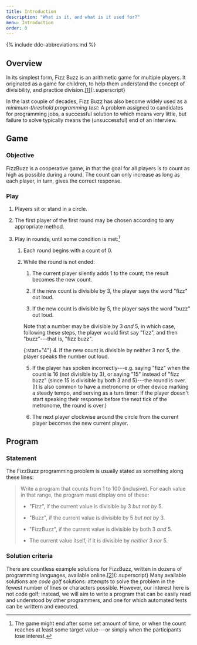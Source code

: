 ```yaml
---
title: Introduction
description: "What is it, and what is it used for?"
menu: Introduction
order: 0
---
```


{% include ddc-abbreviations.md %}

## Overview

In its simplest form, Fizz Buzz is an arithmetic game for multiple players. It originated as a game for children, to help them understand the concept of divisibility, and practice division.[\[1\]](resources.md#fizz-buzz-wikipedia){:.superscript}

In the last couple of decades, Fizz Buzz has also become widely used as a _minimum-threshold programming test_: A problem assigned to candidates for programming jobs, a successful solution to which means very little, but failure to solve typically means the (unsuccessful) end of an interview.

## Game

### Objective

FizzBuzz is a cooperative game, in that the goal for all players is to count as high as possible during a round. The count can only increase as long as each player, in turn, gives the correct response.

### Play

1. Players sit or stand in a circle.

2. The first player of the first round may be chosen according to any appropriate method.

3. Play in rounds, until some condition is met:[^ending-condition]

    1. Each round begins with a count of 0. 
    
    2. While the round is not ended:
    
        1. The current player silently adds 1 to the count; the result becomes the new count.
        
        2. If the new count is divisible by 3, the player says the word "fizz" out loud.
        
        3. If the new count is divisible by 5, the player says the word "buzz" out loud.
        
        Note that a number may be divisible by 3 _and_ 5, in which case, following these steps, the player would first say "fizz", and then "buzz"---that is, "fizz buzz".
        
        {:start="4"}
        4. If the new count is divisible by neither 3 nor 5, the player speaks the number out loud.
        
        5. If the player has spoken incorrectly---e.g. saying "fizz" when the count is 16 (not divisible by 3), or saying "15" instead of "fizz buzz" (since 15 is divisible by both 3 and 5)---the round is over. (It is also common to have a metronome or other device marking a steady tempo, and serving as a turn timer: If the player doesn't start speaking their response before the next tick of the metronome, the round is over.) 
        
        6. The next player clockwise around the circle from the current player becomes the new current player.

[^ending-condition]: The game might end after some set amount of time, or when the count reaches at least some target value---or simply when the participants lose interest.

## Program

### Statement

The FizzBuzz programming problem is usually stated as something along these lines:

> Write a program that counts from 1 to 100 (inclusive). For each value in that range, the program must display one of these:
>
> * "Fizz", if the current value is divisible by 3 _but not by_ 5.
>
> * "Buzz", if the current value is divisible by 5 _but not by_ 3.
>
> * "FizzBuzz", if the current value is divisible by both 3 _and_ 5.
> 
> * The current value itself, if it is divisible by _neither_ 3 _nor_ 5.

### Solution criteria

There are countless example solutions for FizzBuzz, written in dozens of programming languages, available online.[\[2\]](resources.md#fizz-buzz-rosetta){:.superscript} Many available solutions are _code golf_ solutions: attempts to solve the problem in the fewest number of lines or characters possible. However, our interest here is not code golf; instead, we will aim to write a program that can be easily read and understood by other programmers, and one for which automated tests can be writtern and executed.